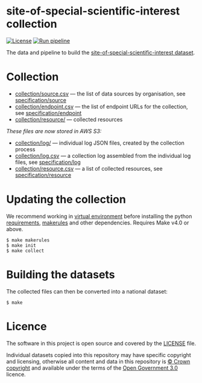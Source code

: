 # site-of-special-scientific-interest collection

[![License](https://img.shields.io/github/license/mashape/apistatus.svg)](https://github.com/digital-land/site-of-special-scientific-interest/blob/main/LICENSE)
[![Run pipeline](https://github.com/digital-land/site-of-special-scientific-interest-collection/actions/workflows/run.yml/badge.svg)](https://github.com/digital-land/site-of-special-scientific-interest-collection/actions/workflows/run.yml)

The data and pipeline to build the [site-of-special-scientific-interest dataset](https://www.digital-land.info/dataset/site-of-special-scientific-interest).

# Collection

* [collection/source.csv](collection/source.csv) — the list of data sources by organisation, see [specification/source](https://digital-land.github.io/specification/schema/source/)
* [collection/endpoint.csv](collection/endpoint.csv) — the list of endpoint URLs for the collection, see [specification/endpoint](https://digital-land.github.io/specification/schema/endpoint)
* [collection/resource/](collection/resource/) — collected resources

*These files are now stored in AWS S3:*

* [collection/log/](https://files.planning.data.gov.uk/site-of-special-scientific-interest-collection/collection/log/) — individual log JSON files, created by the collection process
* [collection/log.csv](https://files.planning.data.gov.uk/site-of-special-scientific-interest-collection/collection/log.csv) — a collection log assembled from the individual log files, see [specification/log](https://files.planning.data.gov.uk/site-of-special-scientific-interest-collection/https://digital-land.github.io/specification/schema/log)
* [collection/resource.csv](https://files.planning.data.gov.uk/site-of-special-scientific-interest-collection/collection/resource.csv) — a list of collected resources, see [specification/resource](https://files.planning.data.gov.uk/site-of-special-scientific-interest-collection/https://digital-land.github.io/specification/schema/resource)

# Updating the collection

We recommend working in [virtual environment](http://docs.python-guide.org/en/latest/dev/virtualenvs/) before installing the python [requirements](requirements.txt), [makerules](https://github.com/digital-land/makerules) and other dependencies. Requires Make v4.0 or above.

    $ make makerules
    $ make init
    $ make collect

# Building the datasets

The collected files can then be converted into a national dataset:

    $ make

# Licence

The software in this project is open source and covered by the [LICENSE](LICENSE) file.

Individual datasets copied into this repository may have specific copyright and licensing, otherwise all content and data in this repository is
[© Crown copyright](http://www.nationalarchives.gov.uk/information-management/re-using-public-sector-information/copyright-and-re-use/crown-copyright/)
and available under the terms of the [Open Government 3.0](https://www.nationalarchives.gov.uk/doc/open-government-licence/version/3/) licence.
